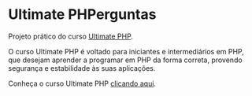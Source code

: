 # Ultimate PHPerguntas

Projeto prático do curso [Ultimate PHP](http://www.ultimatephp.com.br/ "Ultimate PHP").

O curso Ultimate PHP é voltado para iniciantes e intermediários em PHP, que desejam aprender a programar em PHP da forma correta, provendo segurança e estabilidade às suas aplicações.

Conheça o curso Ultimate PHP [clicando aqui](http://www.ultimatephp.com.br/ "conheça o curso Ultimate PHP").
